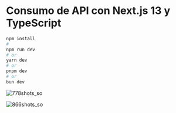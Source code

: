 # Consumo de API con Next.js 13 y TypeScript

```bash
npm install
#
npm run dev
# or
yarn dev
# or
pnpm dev
# or
bun dev
```

![778shots_so](https://github.com/jotredev/consumo-api-rick-morty-next-typescript/assets/50961956/16631443-ad34-43ce-a8ff-7656ac2d4f2b)

![866shots_so](https://github.com/jotredev/consumo-api-rick-morty-next-typescript/assets/50961956/b13553f6-50b5-4790-bfec-95f04818d91c)
